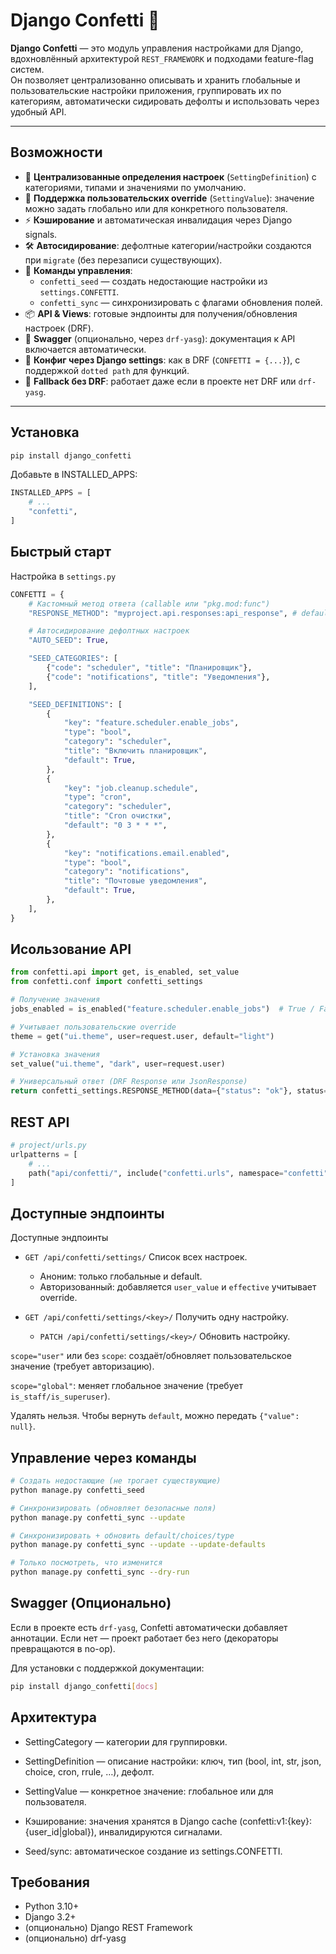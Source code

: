 # Django Confetti 🎉

**Django Confetti** — это модуль управления настройками для Django, вдохновлённый архитектурой `REST_FRAMEWORK` и подходами feature-flag систем.  
Он позволяет централизованно описывать и хранить глобальные и пользовательские настройки приложения, группировать их по категориям, автоматически сидировать дефолты и использовать через удобный API.

---

## Возможности

- 🔑 **Централизованные определения настроек** (`SettingDefinition`) с категориями, типами и значениями по умолчанию.  
- 👤 **Поддержка пользовательских override** (`SettingValue`): значение можно задать глобально или для конкретного пользователя.  
- ⚡ **Кэширование** и автоматическая инвалидация через Django signals.  
- 🛠 **Автосидирование**: дефолтные категории/настройки создаются при `migrate` (без перезаписи существующих).  
- 🔄 **Команды управления**:  
  - `confetti_seed` — создать недостающие настройки из `settings.CONFETTI`.  
  - `confetti_sync` — синхронизировать с флагами обновления полей.  
- 📦 **API & Views**: готовые эндпоинты для получения/обновления настроек (DRF).  
- 📜 **Swagger** (опционально, через `drf-yasg`): документация к API включается автоматически.  
- 🧩 **Конфиг через Django settings**: как в DRF (`CONFETTI = {...}`), с поддержкой `dotted path` для функций.  
- 🚀 **Fallback без DRF**: работает даже если в проекте нет DRF или `drf-yasg`.

---

## Установка

```bash
pip install django_confetti
```
Добавьте в INSTALLED_APPS:
``` python 
INSTALLED_APPS = [
    # ...
    "confetti",
]
```

## Быстрый старт
Настройка в ``settings.py``
```python
CONFETTI = {
    # Кастомный метод ответа (callable или "pkg.mod:func")
    "RESPONSE_METHOD": "myproject.api.responses:api_response", # default rest_framework.response.Response or django.http.JsonResponse

    # Автосидирование дефолтных настроек
    "AUTO_SEED": True,

    "SEED_CATEGORIES": [
        {"code": "scheduler", "title": "Планировщик"},
        {"code": "notifications", "title": "Уведомления"},
    ],

    "SEED_DEFINITIONS": [
        {
            "key": "feature.scheduler.enable_jobs",
            "type": "bool",
            "category": "scheduler",
            "title": "Включить планировщик",
            "default": True,
        },
        {
            "key": "job.cleanup.schedule",
            "type": "cron",
            "category": "scheduler",
            "title": "Cron очистки",
            "default": "0 3 * * *",
        },
        {
            "key": "notifications.email.enabled",
            "type": "bool",
            "category": "notifications",
            "title": "Почтовые уведомления",
            "default": True,
        },
    ],
}
```

## Исользование API
```python
from confetti.api import get, is_enabled, set_value
from confetti.conf import confetti_settings

# Получение значения
jobs_enabled = is_enabled("feature.scheduler.enable_jobs")  # True / False

# Учитывает пользовательские override
theme = get("ui.theme", user=request.user, default="light")

# Установка значения
set_value("ui.theme", "dark", user=request.user)

# Универсальный ответ (DRF Response или JsonResponse)
return confetti_settings.RESPONSE_METHOD(data={"status": "ok"}, status=200)

```

## REST API
```python
# project/urls.py
urlpatterns = [
    # ...
    path("api/confetti/", include("confetti.urls", namespace="confetti")),
]
```

## Доступные эндпоинты
Доступные эндпоинты

* ``GET /api/confetti/settings/``
Список всех настроек.

  * Аноним: только глобальные и default.
  * Авторизованный: добавляется ``user_value`` и ``effective`` учитывает override.

* ``GET /api/confetti/settings/<key>/``
Получить одну настройку.

    * ``PATCH /api/confetti/settings/<key>/``
Обновить настройку.

``scope="user"`` или без ``scope``: создаёт/обновляет пользовательское значение (требует авторизацию).

``scope="global"``: меняет глобальное значение (требует ``is_staff/is_superuser``).

Удалять нельзя. Чтобы вернуть ``default``, можно передать ``{"value": null}``.

## Управление через команды
```bash
# Создать недостающие (не трогает существующие)
python manage.py confetti_seed

# Синхронизировать (обновляет безопасные поля)
python manage.py confetti_sync --update

# Синхронизировать + обновить default/choices/type
python manage.py confetti_sync --update --update-defaults

# Только посмотреть, что изменится
python manage.py confetti_sync --dry-run

```

## Swagger (Опционально)
Если в проекте есть ``drf-yasg``, Confetti автоматически добавляет аннотации.
Если нет — проект работает без него (декораторы превращаются в no-op).

Для установки с поддержкой документации:
```bash
pip install django_confetti[docs]
```

## Архитектура
    
* SettingCategory — категории для группировки.

* SettingDefinition — описание настройки: ключ, тип (bool, int, str, json, choice, cron, rrule, …), дефолт.

* SettingValue — конкретное значение: глобальное или для пользователя.

* Кэширование: значения хранятся в Django cache (confetti:v1:{key}:{user_id|global}), инвалидируются сигналами.

* Seed/sync: автоматическое создание из settings.CONFETTI.

## Требования

* Python 3.10+
* Django 3.2+
* (опционально) Django REST Framework
* (опционально) drf-yasg
